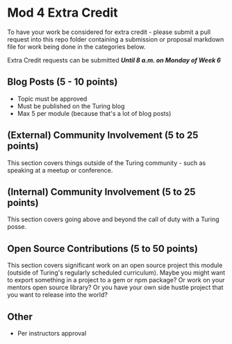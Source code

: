 # Mod 4 Extra Credit

To have your work be considered for extra credit - please submit a pull request into this repo folder containing a submission or proposal markdown file for work being done in the categories below.

Extra Credit requests can be submitted ***Until 8 a.m. on Monday of Week 6***

## Blog Posts (5 - 10 points)

* Topic must be approved
* Must be published on the Turing blog
* Max 5 per module (because that's a lot of blog posts)

## (External) Community Involvement (5 to 25 points)

This section covers things outside of the Turing community - such as speaking at a meetup or conference.

## (Internal) Community Involvement (5 to 25 points)

This section covers going above and beyond the call of duty with a Turing posse.

## Open Source Contributions (5 to 50 points)

This section covers significant work on an open source project this module (outside of Turing's regularly scheduled curriculum). Maybe you might want to export something in a project to a gem or npm package? Or work on your mentors open source library? Or you have your own side hustle project that you want to release into the world?

## Other

* Per instructors approval
